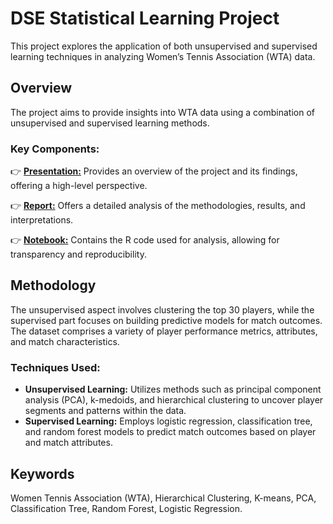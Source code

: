 # DSE Statistical Learning Project

This project explores the application of both unsupervised and supervised learning techniques in analyzing Women’s Tennis Association (WTA) data.

## Overview

The project aims to provide insights into WTA data using a combination of unsupervised and supervised learning methods. 

### Key Components:

👉 [**Presentation:**](https://github.com/SamaherUNIMI/DSE_Statistical_Learning_Project/blob/main/SL_SamaherBrahem_Tennis_Project_Slides.pptx) Provides an overview of the project and its findings, offering a high-level perspective.

👉 [**Report:**](https://github.com/SamaherUNIMI/DSE_Statistical_Learning_Project/blob/main/SL_SamaherBrahem_Tennis_Project_Report.pdf) Offers a detailed analysis of the methodologies, results, and interpretations.

👉 [**Notebook:**](https://github.com/SamaherUNIMI/DSE_Statistical_Learning_Project/blob/main/SL_SamaherBrahem_Tennis_Project_Notebook.html) Contains the R code used for analysis, allowing for transparency and reproducibility.

## Methodology

The unsupervised aspect involves clustering the top 30 players, while the supervised part focuses on building predictive models for match outcomes. The dataset comprises a variety of player performance metrics, attributes, and match characteristics. 

### Techniques Used:

- **Unsupervised Learning:** Utilizes methods such as principal component analysis (PCA), k-medoids, and hierarchical clustering to uncover player segments and patterns within the data.
- **Supervised Learning:** Employs logistic regression, classification tree, and random forest models to predict match outcomes based on player and match attributes.

## Keywords

Women Tennis Association (WTA), Hierarchical Clustering, K-means, PCA, Classification Tree, Random Forest, Logistic Regression.
